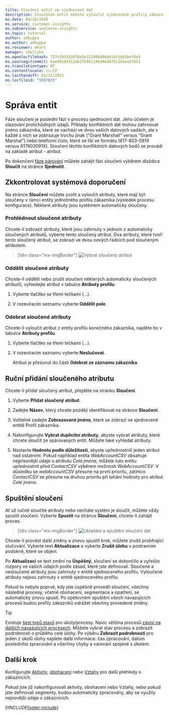```yaml
---
title: Sloučení entit ve sjednocení dat
description: Sloučením entit můžete vytvořit sjednocené profily zákazníků.
ms.date: 04/16/2020
ms.service: customer-insights
ms.subservice: audience-insights
ms.topic: tutorial
author: adkuppa
ms.author: adkuppa
ms.reviewer: mhart
manager: shellyha
ms.openlocfilehash: 737c593353878a5e322488d00de5dc5db5befda9
ms.sourcegitcommit: bae40184312ab27b95c140a044875c2daea37951
ms.translationtype: HT
ms.contentlocale: cs-CZ
ms.lasthandoff: 03/15/2021
ms.locfileid: "5597825"
---
```

# <a name="merge-entities"></a>Správa entit

Fáze sloučení je poslední fází v procesu sjednocení dat. Jeho účelem je slazování protichůdných údajů. Příklady konfliktních dat mohou zahrnovat jméno zákazníka, které se nachází ve dvou vašich datových sadách, ale v každé z nich se zobrazuje trochu jinak ("Grant Marshall" versus "Grant Marshal") nebo telefonní číslo, které se liší ve formátu (617-803-091X versus 617803091X). Sloučení těchto konfliktních datových bodů se provádí na základě atribut - atribut.

Po dokončení [fáze párování](match-entities.md) můžete zahájit fázi sloučení výběrem dlaždice **Sloučit** na stránce **Sjednotit**.

## <a name="review-system-recommendations"></a>Zkkontrolovat systémová doporučení

Na stránce **Sloučení** můžete zvolit a vyloučit atributy, které mají být sloučeny v rámci entity jednotného profilu zákazníka (výsledek procesu konfigurace). Některé atributy jsou systémem automaticky sloučeny.

### <a name="view-merged-attributes"></a>Prohlédnout sloučené atributy

Chcete-li zobrazit atributy, které jsou zahrnuty v jednom z automaticky sloučených atributů, vyberte tento sloučený atribut. Dva atributy, které tvoří tento sloučený atribut, se zobrazí ve dvou nových řádcích pod sloučeným atributem.

> [!div class="mx-imgBorder"]
> ![Vybrat sloučený atribut](media/configure-data-merge-profile-attributes.png "Vybrat sloučený atribut")

### <a name="separate-merged-attributes"></a>Oddělit sloučené atributy

Chcete-li oddělit nebo zrušit sloučení některých automaticky sloučených atributů, vyhledejte atribut v tabulce **Atributy profilu**.

1. Vyberte tlačítko se třemi tečkami (...).
  
2. V rozevíracím seznamu vyberte **Oddělit pole**.

### <a name="remove-merged-attributes"></a>Odebrat sloučené atributy

Chcete-li vyloučit atribut z entity profilu konečného zákazníka, najděte ho v tabulce **Atributy profilu**.

1. Vyberte tlačítko se třemi tečkami (...).
  
2. V rozevíracím seznamu vyberte **Neslučovat**.

   Atribut je přesunut do části **Odebrat ze záznamu zákazníka**.

## <a name="manually-add-a-merged-attribute"></a>Ruční přidání sloučeného atributu

Chcete-li přidat sloučený atribut, přejděte na stránku **Sloučení**.

1. Vyberte **Přidat sloučený atribut**.

2. Zadejte **Název**, který chcete později identifikovat na stránce **Sloučení**.

3. Volitelně zadejte **Zobrazované jméno**, které se zobrazí ve sjednocené entitě Profil zákazníka.

4. Nakonfigurujte **Vybrat duplicitní atributy**, abyste vybrali atributy, které chcete sloučit ze spárovaných entit. Můžete také vyhledat atributy.

5. Nastavte **Hodnotu podle důležitosti**, abyste upřednostnili jeden atribut nad ostatními. Pokud například entita *WebAccountCSV* obsahuje nejpřesnější údaje o atributu *Celá jména*, můžete tuto entitu upřednostnit před *ContactCSV* výběrem možnosti *WebAccountCSV*. V důsledku se *webAccountCSV* přesune na první prioritu, zatímco *ContactCSV* se přesune na druhou prioritu při tahání hodnoty pro atribut *Celé jméno*.

## <a name="run-your-merge"></a>Spuštění sloučení

Ať už ručně sloučíte atributy nebo necháte systém je sloučit, můžete vždy spustit sloučení. Vyberte **Spustit** na stránce **Sloučení**, chcete-li zahájit proces.

> [!div class="mx-imgBorder"]
> ![Ukládání a spuštění sloučení dat](media/configure-data-merge-save-run.png "Ukládání a spuštění sloučení dat")

Chcete-li provést další změny a znovu spustit krok, můžete zrušit probíhající slučování. Vyberte text **Aktualizace** a vyberte **Zrušit úlohu** v postranním podokně, které se objeví.

Po **Aktualizaci** se text změní na **Úspěšný**, sloučení se dokončilo a vyřešilo rozpory ve vašich údajích podle zásad, které jste definovali. Sloučené a nesloučené atributy jsou zahrnuty v entitě sjednoceného profilu. Vyloučené atributy nejsou zahrnuty v entitě sjednoceného profilu.

Pokud to nebylo poprvé, kdy jste úspěšně provedli sloučení, všechny následné procesy, včetně obohacení, segmentace a opatření, se automaticky znovu spustí. Po opětovném spuštění všech navazujících procesů budou profily zákazníků odrážet všechny provedené změny.

> [!TIP]
> Existuje [šest typů stavů](system.md#status-types) pro úkoly/procesy. Navíc většina procesů [závisí na dalších navazujících procesech](system.md#refresh-policies). Můžete vybrat stav procesu a zobrazit podrobnosti o průběhu celé úlohy. Po výběru **Zobrazit podrobnosti** pro jeden z úkolů úlohy najdete další informace: čas zpracování, datum posledního zpracování a všechny chyby a varování spojené s úkolem.

## <a name="next-step"></a>Další krok

Konfigurujte [Aktivity](activities.md), [obohacení](enrichment-microsoft-graph.md) nebo [Vztahy](relationships.md) pro další přehledy o zákaznících.

Pokud jste již nakonfigurovali aktivity, obohacení nebo Vztahy, nebo pokud jste definovali segmenty, budou automaticky zpracovány, aby se využily nejnovější údaje o zákaznících.




[!INCLUDE[footer-include](../includes/footer-banner.md)]